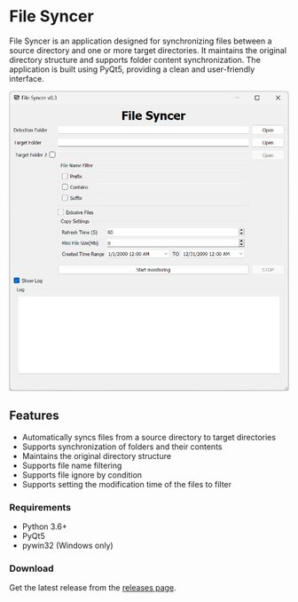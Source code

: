 # File Syncer

File Syncer is an application designed for synchronizing files between a source directory and one or more target directories. It maintains the original directory structure and supports folder content synchronization. The application is built using PyQt5, providing a clean and user-friendly interface.

![mainwindow](image/mainwindow.png)


## Features

- Automatically syncs files from a source directory to target directories
- Supports synchronization of folders and their contents
- Maintains the original directory structure
- Supports file name filtering
- Supports file ignore by condition
- Supports setting the modification time of the files to filter


### Requirements

- Python 3.6+
- PyQt5
- pywin32 (Windows only)


### Download
Get the latest release from the [releases page](https://github.com/byemaxx/file_syncer/releases).
